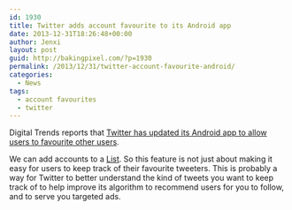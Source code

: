 ```yaml
---
id: 1930
title: Twitter adds account favourite to its Android app
date: 2013-12-31T18:26:48+00:00
author: Jenxi
layout: post
guid: http://bakingpixel.com/?p=1930
permalink: /2013/12/31/twitter-account-favourite-android/
categories:
  - News
tags:
  - account favourites
  - twitter
---
```

Digital Trends reports that [Twitter has updated its Android app to allow users to favourite other users](http://www.digitaltrends.com/social-media/android-twitter-experiments-new-kind-fav/).

We can add accounts to a [List](https://support.twitter.com/articles/76460-using-twitter-lists). So this feature is not just about making it easy for users to keep track of their favourite tweeters. This is probably a way for Twitter to better understand the kind of tweets you want to keep track of to help improve its algorithm to recommend users for you to follow, and to serve you targeted ads.